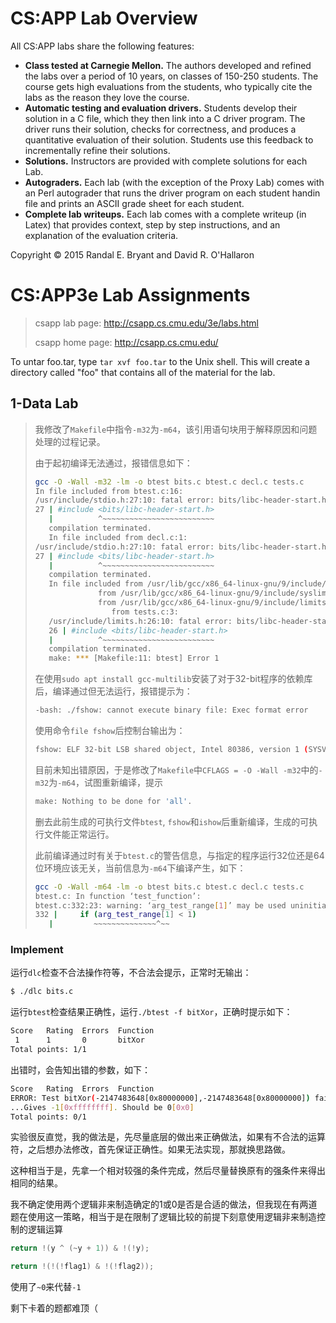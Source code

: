# CS:APP Lab Overview

All CS:APP labs share the following features:

- **Class tested at Carnegie Mellon.** The authors developed and refined the labs over a period of 10 years, on classes of 150-250 students. The course gets high evaluations from the students, who typically cite the labs as the reason they love the course.
- **Automatic testing and evaluation drivers.** Students develop their solution in a C file, which they then link into a C driver program. The driver runs their solution, checks for correctness, and produces a quantitative evaluation of their solution. Students use this feedback to incrementally refine their solutions.
- **Solutions.** Instructors are provided with complete solutions for each Lab.
- **Autograders.** Each lab (with the exception of the Proxy Lab) comes with an Perl autograder that runs the driver program on each student handin file and prints an ASCII grade sheet for each student.
- **Complete lab writeups.** Each lab comes with a complete writeup (in Latex) that provides context, step by step instructions, and an explanation of the evaluation criteria.

Copyright © 2015 Randal E. Bryant and David R. O'Hallaron

# CS:APP3e Lab Assignments

> csapp lab page: http://csapp.cs.cmu.edu/3e/labs.html
>
> csapp home page: http://csapp.cs.cmu.edu/

To untar foo.tar, type `tar xvf foo.tar` to the Unix shell. This will create a directory called "foo" that contains all of the material for the lab.

## 1-Data Lab
> 我修改了`Makefile`中指令`-m32`为`-m64`，该引用语句块用于解释原因和问题处理的过程记录。
>
> 由于起初编译无法通过，报错信息如下：
> 
> ```bash
>gcc -O -Wall -m32 -lm -o btest bits.c btest.c decl.c tests.c
> In file included from btest.c:16:
> /usr/include/stdio.h:27:10: fatal error: bits/libc-header-start.h: No such file or directory
> 27 | #include <bits/libc-header-start.h>
>    |          ^~~~~~~~~~~~~~~~~~~~~~~~~~
>    compilation terminated.
>    In file included from decl.c:1:
> /usr/include/stdio.h:27:10: fatal error: bits/libc-header-start.h: No such file or directory
> 27 | #include <bits/libc-header-start.h>
>    |          ^~~~~~~~~~~~~~~~~~~~~~~~~~
>    compilation terminated.
>    In file included from /usr/lib/gcc/x86_64-linux-gnu/9/include/limits.h:194,
>               from /usr/lib/gcc/x86_64-linux-gnu/9/include/syslimits.h:7,
>               from /usr/lib/gcc/x86_64-linux-gnu/9/include/limits.h:34,
>                  from tests.c:3:
>    /usr/include/limits.h:26:10: fatal error: bits/libc-header-start.h: No such file or directory
>    26 | #include <bits/libc-header-start.h>
>    |          ^~~~~~~~~~~~~~~~~~~~~~~~~~
>    compilation terminated.
>    make: *** [Makefile:11: btest] Error 1
> ```
> 
> 在使用`sudo apt install gcc-multilib`安装了对于32-bit程序的依赖库后，编译通过但无法运行，报错提示为：
>
> ```bash
>-bash: ./fshow: cannot execute binary file: Exec format error
> ```
> 
> 使用命令`file fshow`后控制台输出为：
>
> ```bash
>fshow: ELF 32-bit LSB shared object, Intel 80386, version 1 (SYSV), dynamically linked, interpreter /lib/ld-linux.so.2, BuildID[sha1]=997a290081e8b585528c7bcbdab82629817a1cb5, for GNU/Linux 3.2.0, not stripped
> ```
> 
> 目前未知出错原因，于是修改了`Makefile`中`CFLAGS = -O -Wall -m32`中的`-m32`为`-m64`，试图重新编译，提示
>
> ```bash
>make: Nothing to be done for 'all'.
> ```
> 
> 删去此前生成的可执行文件`btest`, `fshow`和`ishow`后重新编译，生成的可执行文件能正常运行。
>
> 此前编译通过时有关于`btest.c`的警告信息，与指定的程序运行32位还是64位环境应该无关，当前信息为`-m64`下编译产生，如下：
>
> ```bash
>gcc -O -Wall -m64 -lm -o btest bits.c btest.c decl.c tests.c
> btest.c: In function ‘test_function’:
> btest.c:332:23: warning: ‘arg_test_range[1]’ may be used uninitialized in this function [-Wmaybe-uninitialized]
> 332 |     if (arg_test_range[1] < 1)
>    |         ~~~~~~~~~~~~~~^~~
>   ```

### Implement

运行`dlc`检查不合法操作符等，不合法会提示，正常时无输出：

```bash
$ ./dlc bits.c
```

运行`btest`检查结果正确性，运行`./btest -f bitXor`，正确时提示如下：

```bash
Score   Rating  Errors  Function
 1      1       0       bitXor
Total points: 1/1
```

出错时，会告知出错的参数，如下：

```bash
Score   Rating  Errors  Function
ERROR: Test bitXor(-2147483648[0x80000000],-2147483648[0x80000000]) failed...
...Gives -1[0xffffffff]. Should be 0[0x0]
Total points: 0/1
```

实验很反直觉，我的做法是，先尽量底层的做出来正确做法，如果有不合法的运算符，之后想办法修改，首先保证正确性。如果无法实现，那就换思路做。

这种相当于是，先拿一个相对较强的条件完成，然后尽量替换原有的强条件来得出相同的结果。

我不确定使用两个逻辑非来制造确定的1或0是否是合适的做法，但我现在有两道题在使用这一策略，相当于是在限制了逻辑比较的前提下刻意使用逻辑非来制造控制的逻辑运算

```c
return !(y ^ (~y + 1)) & !(!y);
```

```c
return !(!(!flag1) & !(!flag2));
```

使用了`~0`来代替`-1`

剩下卡着的题都难顶（
